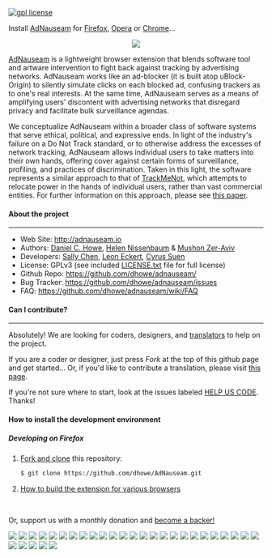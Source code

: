 <!-- [![Build Status](https://travis-ci.org/dhowe/AdNauseam.svg)](https://travis-ci.org/dhowe/AdNauseam) -->
<a href="http://www.gnu.org/licenses/gpl-3.0.en.html"><img src="https://img.shields.io/badge/license-GPL-orange.svg" alt="gpl license"></a> 

Install [AdNauseam](http://adnauseam.io) for [Firefox](https://addons.mozilla.org/en-US/firefox/addon/adnauseam), [Opera](https://addons.opera.com/en/extensions/details/adnauseam-2) or [Chrome](https://github.com/dhowe/AdNauseam/wiki/Install-AdNauseam-on-Chrome-Without-Google's-Permission)...

<div align="center">
  <a href="http://adnauseam.io">
    <img src="https://rednoise.org/adnauseam.png"/>
  </a>
</div>

[AdNauseam](http://adnauseam.io) is a lightweight browser extension that blends software tool and artware intervention to fight back against tracking by advertising networks. AdNauseam works like an ad-blocker (it is built atop uBlock-Origin) to silently simulate clicks on each blocked ad, confusing trackers as to one's real interests. At the same time, AdNauseam serves as a means of amplifying users' discontent with advertising networks that disregard privacy and facilitate bulk surveillance agendas.

We conceptualize AdNauseam within a broader class of software systems that serve ethical, political, and expressive ends. In light of the industry's failure on a Do Not Track standard, or to otherwise address the excesses of network tracking, AdNauseam allows individual users to take matters into their own hands, offering cover against certain forms of surveillance, profiling, and practices of discrimination. Taken in this light, the software represents a similar approach to that of <a href="http://cs.nyu.edu/trackmenot" target="_blank">TrackMeNot</a>, which attempts to relocate power in the hands of individual users, rather than vast commercial entities. For further information on this approach, please see <a href="http://cs.nyu.edu/trackmenot/TMN-Howe-Niss08-ch23.pdf" target="_blank">this paper</a>.


#### About the project
--------

* Web Site:         http://adnauseam.io
* Authors:          [Daniel C. Howe](http://rednoise.org/daniel), [Helen Nissenbaum](https://www.nyu.edu/projects/nissenbaum/) & [Mushon Zer-Aviv](http://mushon.com)
* Developers:       [Sally Chen](https://github.com/cqx931), [Leon Eckert](https://github.com/leoneckert), [Cyrus Suen](https://github.com/CyrusSUEN)
* License:          GPLv3 (see included [LICENSE.txt](https://github.com/dhowe/AdNauseam/blob/master/LICENSE.txt) file for full license)
* Github Repo:      https://github.com/dhowe/adnauseam/
* Bug Tracker:      https://github.com/dhowe/adnauseam/issues
* FAQ:              https://github.com/dhowe/adnauseam/wiki/FAQ


#### Can I contribute?
--------
Absolutely! We are looking for coders, designers, and [translators](https://crowdin.com/project/adnauseam) to help on the project.

If you are a coder or designer, just press *Fork* at the top of this github page and get started... Or, if you'd like to contribute a translation, please visit [this page](https://crowdin.com/project/adnauseam).

If you're not sure where to start, look at the issues labeled [HELP US CODE](https://github.com/dhowe/AdNauseam/labels/HELP-US-CODE). Thanks!





#### How to install the development environment

##### Developing on Firefox

1. [Fork and clone](https://help.github.com/articles/fork-a-repo) this repository:

    ```bash
    $ git clone https://github.com/dhowe/AdNauseam.git
    ```

2. [How to build the extension for various browsers](https://github.com/dhowe/AdNauseam/wiki/Building-AdNauseam-from-source-(for-developers))

<br>

Or, support us with a monthly donation and [become a backer!](https://opencollective.com/adnauseam#backer)

<a href="https://opencollective.com/adnauseam/backer/0/website" target="_blank"><img src="https://opencollective.com/adnauseam/backer/0/avatar.svg"></a>
<a href="https://opencollective.com/adnauseam/backer/1/website" target="_blank"><img src="https://opencollective.com/adnauseam/backer/1/avatar.svg"></a>
<a href="https://opencollective.com/adnauseam/backer/2/website" target="_blank"><img src="https://opencollective.com/adnauseam/backer/2/avatar.svg"></a>
<a href="https://opencollective.com/adnauseam/backer/3/website" target="_blank"><img src="https://opencollective.com/adnauseam/backer/3/avatar.svg"></a>
<a href="https://opencollective.com/adnauseam/backer/4/website" target="_blank"><img src="https://opencollective.com/adnauseam/backer/4/avatar.svg"></a>
<a href="https://opencollective.com/adnauseam/backer/5/website" target="_blank"><img src="https://opencollective.com/adnauseam/backer/5/avatar.svg"></a>
<a href="https://opencollective.com/adnauseam/backer/6/website" target="_blank"><img src="https://opencollective.com/adnauseam/backer/6/avatar.svg"></a>
<a href="https://opencollective.com/adnauseam/backer/7/website" target="_blank"><img src="https://opencollective.com/adnauseam/backer/7/avatar.svg"></a>
<a href="https://opencollective.com/adnauseam/backer/8/website" target="_blank"><img src="https://opencollective.com/adnauseam/backer/8/avatar.svg"></a>
<a href="https://opencollective.com/adnauseam/backer/9/website" target="_blank"><img src="https://opencollective.com/adnauseam/backer/9/avatar.svg"></a>
<a href="https://opencollective.com/adnauseam/backer/10/website" target="_blank"><img src="https://opencollective.com/adnauseam/backer/10/avatar.svg"></a>
<a href="https://opencollective.com/adnauseam/backer/11/website" target="_blank"><img src="https://opencollective.com/adnauseam/backer/11/avatar.svg"></a>
<a href="https://opencollective.com/adnauseam/backer/12/website" target="_blank"><img src="https://opencollective.com/adnauseam/backer/12/avatar.svg"></a>
<a href="https://opencollective.com/adnauseam/backer/13/website" target="_blank"><img src="https://opencollective.com/adnauseam/backer/13/avatar.svg"></a>
<a href="https://opencollective.com/adnauseam/backer/14/website" target="_blank"><img src="https://opencollective.com/adnauseam/backer/14/avatar.svg"></a>
<a href="https://opencollective.com/adnauseam/backer/15/website" target="_blank"><img src="https://opencollective.com/adnauseam/backer/15/avatar.svg"></a>
<a href="https://opencollective.com/adnauseam/backer/16/website" target="_blank"><img src="https://opencollective.com/adnauseam/backer/16/avatar.svg"></a>
<a href="https://opencollective.com/adnauseam/backer/17/website" target="_blank"><img src="https://opencollective.com/adnauseam/backer/17/avatar.svg"></a>
<a href="https://opencollective.com/adnauseam/backer/18/website" target="_blank"><img src="https://opencollective.com/adnauseam/backer/18/avatar.svg"></a>
<a href="https://opencollective.com/adnauseam/backer/19/website" target="_blank"><img src="https://opencollective.com/adnauseam/backer/19/avatar.svg"></a>
<a href="https://opencollective.com/adnauseam/backer/20/website" target="_blank"><img src="https://opencollective.com/adnauseam/backer/20/avatar.svg"></a>
<a href="https://opencollective.com/adnauseam/backer/21/website" target="_blank"><img src="https://opencollective.com/adnauseam/backer/21/avatar.svg"></a>
<a href="https://opencollective.com/adnauseam/backer/22/website" target="_blank"><img src="https://opencollective.com/adnauseam/backer/22/avatar.svg"></a>
<a href="https://opencollective.com/adnauseam/backer/23/website" target="_blank"><img src="https://opencollective.com/adnauseam/backer/23/avatar.svg"></a>
<a href="https://opencollective.com/adnauseam/backer/24/website" target="_blank"><img src="https://opencollective.com/adnauseam/backer/24/avatar.svg"></a>
<a href="https://opencollective.com/adnauseam/backer/25/website" target="_blank"><img src="https://opencollective.com/adnauseam/backer/25/avatar.svg"></a>
<a href="https://opencollective.com/adnauseam/backer/26/website" target="_blank"><img src="https://opencollective.com/adnauseam/backer/26/avatar.svg"></a>
<a href="https://opencollective.com/adnauseam/backer/27/website" target="_blank"><img src="https://opencollective.com/adnauseam/backer/27/avatar.svg"></a>
<a href="https://opencollective.com/adnauseam/backer/28/website" target="_blank"><img src="https://opencollective.com/adnauseam/backer/28/avatar.svg"></a>
<a href="https://opencollective.com/adnauseam/backer/29/website" target="_blank"><img src="https://opencollective.com/adnauseam/backer/29/avatar.svg"></a>

